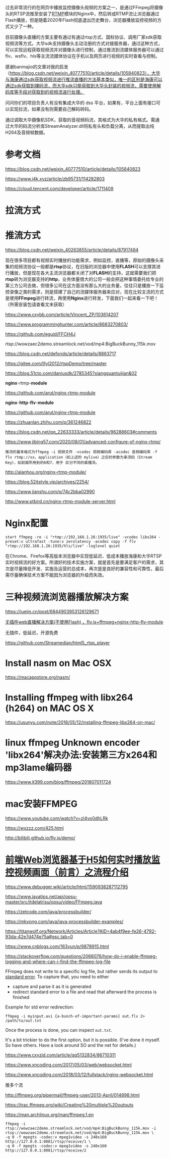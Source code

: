 过去非常流行的在网页中播放监控摄像头视频的方案之一，是通过FFmpeg将摄像头的RTSP流推至安装了[RTMP](https://www.yuanmasucai.com/tag/rtmp)模块的Nginx中，然后转成RTMP流让浏览器通过Flash播放，但是随着2020年Flash彻底退出历史舞台，浏览器播放监控视频的方式又少了一种。

目前摄像头直播的方案主要有通过有通过rtsp方式、国标协议、调用厂家sdk获取视频流等方式。大华sdk支持摄像头主动注册的方式对接服务器，通过这种方式，可以实现远程获取视频流并对摄像头进行控制，通过推流到流媒体服务器可以通过flv、wsflv、hls等主流流媒体协议在手机以及网页进行视频的实时查看与控制。

 感谢banmajio的文章对我的启发（https://blog.csdn.net/weixin_40777510/article/details/105840823），大华与海康通过sdk获取视频流进行推流直播的方法基本类似，唯一的区别是海康可以通过sdk获取到裸码流，而大华sdk只能获取到大华头封装的视频流，需要使用解码库等手段对获取到的视频流进行处理。

问问你们的项目负责人有没有集成大华的 dss 平台，如果有，平台上面有接口可以实现拉流，如果没有则需要自己解码转码。

通过调取大华摄像机SDK，获取的音视频码流，其格式为大华的私有格式。需通过大华的码流分析库StreamAnalyzer.dll将私有头和负载分离，从而提取出纯H264及音频帧数据。

# 参考文档

https://blog.csdn.net/weixin_40777510/article/details/105840823

https://www.i4k.xyz/article/zb95731/114282803

https://cloud.tencent.com/developer/article/1711409

# 拉流方式



# 推流方式

https://blog.csdn.net/weixin_40263855/article/details/87917484

现在很多项目都有视频实时播放的功能需求，例如监控，直播等，原始的摄像头采集的视频流协议一般都是**rtsp**协议，在旧版的浏览器中使用**FLASH**可以支撑其进行播放，但是现在各大主流浏览器都关闭了对**FLASH**的支持，这就需要我们把**rtsp**转为浏览器支持的**http**，业务体量很大的公司一般会把这种事情委托给专业的第三方公司去做，但很多公司在这方面没有那么大的业务量，往往只是播放一下监控录像之类的需求，则是搭建了自己的流媒体服务器来应对，现在比较主流的方式是使用**FFmpeg**进行转流，再使用**Nginx**进行转发，下面我们一起来看一下吧！（所需安装包请查看文末获取）

https://www.cxybb.com/article/Vincent_ZP/103614207

https://www.programminghunter.com/article/8683270803/

https://github.com/eguid/FFCH4J

rtsp://wowzaec2demo.streamlock.net/vod/mp4:BigBuckBunny_115k.mov

https://blog.csdn.net/defonds/article/details/8863717

https://gitee.com/lllyl2012/rtspDemo/tree/master

https://blog.51cto.com/daniusdk/2785345?xiangguantuijian&02

**nginx**-rtmp-**module**

https://github.com/arut/nginx-rtmp-module

**nginx**-**http**-**flv**-**module**

https://github.com/arut/nginx-rtmp-module

https://zhuanlan.zhihu.com/p/361246822

https://blog.csdn.net/qq_22633333/article/details/96288603#comments

https://www.jibing57.com/2020/08/01/advanced-configure-of-nginx-rtmp/

~~~
推流的基本格式为ffmpeg -i 视频文件 -vcodec 视频编码库 -acodec 音频编码库 -f flv rtmp://xx，application（如上述的 mylive）之后的参数为串流码（Stream Key），如前面所用到的6和7，用于 区分不同的直播流。
~~~

http://alanhou.org/nginx-rtmp-module/

https://blog.52itstyle.vip/archives/2254/

https://www.jianshu.com/p/74c2bba02990

http://www.ptbird.cn/nginx-rtmp-module-server.html

# Nginx配置

~~~
start ffmpeg -re -i "rtmp://192.168.1.26:1935/live" -vcodec libx264 -preset:v ultrafast -tune:v zerolatency -acodec copy -f flv "rtmp://192.168.1.26:1935/hls/live" -loglevel quiet
~~~

在Chrome、Firefox等高版本浏览器中实现低延迟、低成本播放海康和大华RTSP实时视频流的好方案。所谓好的技术实施方案，就是首先是要满足客户的需求，其次是尽量降低开发、实施及运营的总成本，再次是是良好的兼容性和可靠性，最后需尽量确保技术方案不能因为浏览器的升级而失效。

# 三种视频流浏览器播放解决方案

https://juejin.cn/post/6844903953126129671

[无插件web直播解决方案(不使用Flash) ，flv.js+ffmpeg+nginx-http-flv-module](https://segmentfault.com/a/1190000023949105)

无插件，低延迟，开源免费

https://github.com/Streamedian/html5_rtsp_player

# Install nasm on Mac OSX

https://macappstore.org/nasm/

# Installing ffmpeg with libx264 (h264) on MAC OS X

https://usunyu.com/note/2016/05/12/installing-ffmpeg-libx264-on-mac/

# linux ffmpeg Unknown encoder 'libx264'解决办法:安装第三方x264和mp3lame编码器

https://www.it399.com/blog/ffmpeg/201807011724

# mac安装FFMPEG

https://www.youtube.com/watch?v=zl4vo0dhLRk

https://wxzzz.com/425.html

http://bilibili.github.io/flv.js/demo/

# [前端Web浏览器基于H5如何实时播放监控视频画面（前言）之流程介绍](https://www.debugger.wiki/article/html/1590938287112795)

https://www.debugger.wiki/article/html/1590938287112795

https://www.javatips.net/api/opsu-master/src/itdelatrisu/opsu/video/FFmpeg.java

https://zetcode.com/java/processbuilder/

https://mkyong.com/java/java-processbuilder-examples/

https://titanwolf.org/Network/Articles/Article?AID=4ab4f9ee-fe26-4792-93da-42e7d474e75a#gsc.tab=0

https://www.cnblogs.com/163yun/p/9878915.html

https://stackoverflow.com/questions/2066076/how-do-i-enable-ffmpeg-logging-and-where-can-i-find-the-ffmpeg-log-file

FFmpeg does not write to a specific log file, but rather sends its output to [standard error](http://en.wikipedia.org/wiki/Standard_error_stream#Standard_error_.28stderr.29). To capture that, you need to either

- capture and parse it as it is generated
- redirect standard error to a file and read that afterward the process is finished

Example for std error redirection:

```
ffmpeg -i myinput.avi {a-bunch-of-important-params} out.flv 2> /path/to/out.txt
```

Once the process is done, you can inspect `out.txt`.

It's a bit trickier to do the first option, but it is possible. (I've done it myself. So have others. Have a look around SO and the net for details.)

https://www.cxyzjd.com/article/qq5132834/86710311

https://www.xncoding.com/2017/05/03/web/websocket.html

https://www.xncoding.com/2018/03/12/fullstack/nginx-websocket.html

推多个流

http://ffmpeg.org/pipermail/ffmpeg-user/2013-April/014898.html

https://trac.ffmpeg.org/wiki/Creating%20multiple%20outputs

https://man.archlinux.org/man/ffmpeg.1.en

~~~
ffmpeg -i rtsp://wowzaec2demo.streamlock.net/vod/mp4:BigBuckBunny_115k.mov -i rtsp://wowzaec2demo.streamlock.net/vod/mp4:BigBuckBunny_115k.mov \
-q 0 -f mpegts -codec:v mpeg1video -s 240x160 http://127.0.0.1:8081/rtsp/receive/1 \
-q 0 -f mpegts -codec:v mpeg1video -s 240x160 http://127.0.0.1:8081/rtsp/receive/2
~~~

